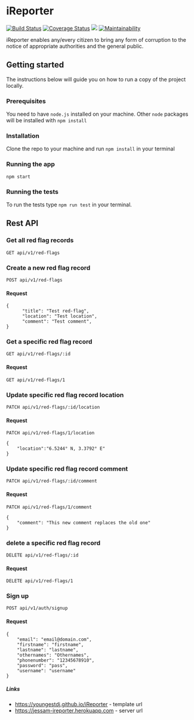 # iReporter
[![Build Status](https://travis-ci.com/youngestdj/iReporter.svg?branch=develop)](https://travis-ci.com/youngestdj/iReporter) [![Coverage Status](https://coveralls.io/repos/github/youngestdj/iReporter/badge.svg?branch=ch-add-unit-tests-162247054)](https://coveralls.io/github/youngestdj/iReporter?branch=ch-add-unit-tests-162247054) <a href="https://codeclimate.com/github/youngestdj/iReporter/test_coverage"><img src="https://api.codeclimate.com/v1/badges/75d056a46438dc517072/test_coverage" /></a> [![Maintainability](https://api.codeclimate.com/v1/badges/75d056a46438dc517072/maintainability)](https://codeclimate.com/github/youngestdj/iReporter/maintainability)


iReporter enables any/every citizen to bring any form of corruption to the notice of appropriate authorities and the general public.
## Getting started
The instructions below will guide you on how to run a copy of the project locally.
### Prerequisites
You need to have `node.js`  installed on your machine. Other `node` packages will be installed with `npm install`
### Installation
Clone the repo to your machine and run `npm install` in your terminal
### Running the app
`npm start`
### Running the tests
To run the tests type `npm run test` in your terminal.

## Rest API
### Get all red flag records
`GET api/v1/red-flags`

### Create a new red flag record
`POST api/v1/red-flags`
#### Request
```
{
      "title": "Test red-flag",
      "location": "Test location",
      "comment": "Test comment",
}
```

### Get a specific red flag record
`GET api/v1/red-flags/:id`
#### Request
`GET api/v1/red-flags/1`

### Update specific red flag record location
`PATCH api/v1/red-flags/:id/location`
#### Request
`PATCH api/v1/red-flags/1/location`
```
{
    "location":"6.5244° N, 3.3792° E"
}
```

### Update specific red flag record comment
`PATCH api/v1/red-flags/:id/comment`
#### Request
`PATCH api/v1/red-flags/1/comment`
```
{
    "comment": "This new comment replaces the old one"
}
```

### delete a specific red flag record
`DELETE api/v1/red-flags/:id`
#### Request
`DELETE api/v1/red-flags/1`

### Sign up
`POST api/v1/auth/signup`
#### Request
```
{
    "email": "email@domain.com",
    "firstname": "firstname",
    "lastname": "lastname",
    "othernames": "Othernames",
    "phonenumber": "12345678910",
    "password": "pass",
    "username": "username"
}
```
##### Links
* https://youngestdj.github.io/iReporter - template url
* https://jessam-ireporter.herokuapp.com - server url


